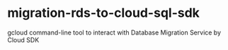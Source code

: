 # migration-rds-to-cloud-sql-sdk
gcloud command-line tool to interact with Database Migration Service by Cloud SDK
